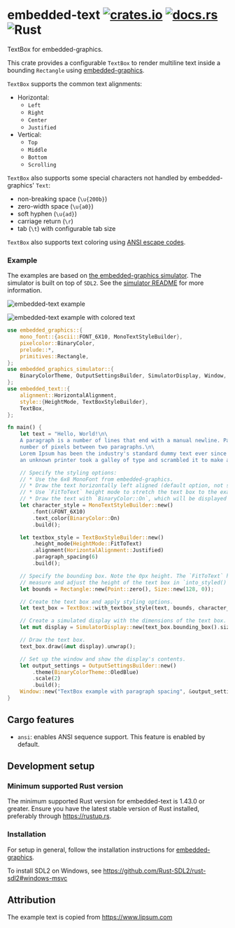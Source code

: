 # embedded-text [![crates.io](https://img.shields.io/crates/v/embedded_text.svg)](https://crates.io/crates/embedded_text) [![docs.rs](https://docs.rs/embedded-text/badge.svg)](https://docs.rs/embedded-text/) ![Rust](https://github.com/embedded-graphics/embedded-text/workflows/Rust/badge.svg)

TextBox for embedded-graphics.

This crate provides a configurable `TextBox` to render multiline text inside a bounding
`Rectangle` using [embedded-graphics].

`TextBox` supports the common text alignments:
 - Horizontal:
     - `Left`
     - `Right`
     - `Center`
     - `Justified`
 - Vertical:
     - `Top`
     - `Middle`
     - `Bottom`
     - `Scrolling`

`TextBox` also supports some special characters not handled by embedded-graphics' `Text`:
 - non-breaking space (`\u{200b}`)
 - zero-width space (`\u{a0}`)
 - soft hyphen (`\u{ad}`)
 - carriage return (`\r`)
 - tab (`\t`) with configurable tab size

`TextBox` also supports text coloring using [ANSI escape codes](https://en.wikipedia.org/wiki/ANSI_escape_code).

### Example

The examples are based on [the embedded-graphics simulator]. The simulator is built on top of
`SDL2`. See the [simulator README] for more information.

![embedded-text example](https://raw.githubusercontent.com/embedded-graphics/embedded-text/master/assets/paragraph_spacing.png)

![embedded-text example with colored text](https://raw.githubusercontent.com/embedded-graphics/embedded-text/master/assets/styles-ansi.png)

```rust
use embedded_graphics::{
    mono_font::{ascii::FONT_6X10, MonoTextStyleBuilder},
    pixelcolor::BinaryColor,
    prelude::*,
    primitives::Rectangle,
};
use embedded_graphics_simulator::{
    BinaryColorTheme, OutputSettingsBuilder, SimulatorDisplay, Window,
};
use embedded_text::{
    alignment::HorizontalAlignment,
    style::{HeightMode, TextBoxStyleBuilder},
    TextBox,
};

fn main() {
    let text = "Hello, World!\n\
    A paragraph is a number of lines that end with a manual newline. Paragraph spacing is the \
    number of pixels between two paragraphs.\n\
    Lorem Ipsum has been the industry's standard dummy text ever since the 1500s, when \
    an unknown printer took a galley of type and scrambled it to make a type specimen book.";

    // Specify the styling options:
    // * Use the 6x8 MonoFont from embedded-graphics.
    // * Draw the text horizontally left aligned (default option, not specified here).
    // * Use `FitToText` height mode to stretch the text box to the exact height of the text.
    // * Draw the text with `BinaryColor::On`, which will be displayed as light blue.
    let character_style = MonoTextStyleBuilder::new()
        .font(&FONT_6X10)
        .text_color(BinaryColor::On)
        .build();

    let textbox_style = TextBoxStyleBuilder::new()
        .height_mode(HeightMode::FitToText)
        .alignment(HorizontalAlignment::Justified)
        .paragraph_spacing(6)
        .build();

    // Specify the bounding box. Note the 0px height. The `FitToText` height mode will
    // measure and adjust the height of the text box in `into_styled()`.
    let bounds = Rectangle::new(Point::zero(), Size::new(128, 0));

    // Create the text box and apply styling options.
    let text_box = TextBox::with_textbox_style(text, bounds, character_style, textbox_style);

    // Create a simulated display with the dimensions of the text box.
    let mut display = SimulatorDisplay::new(text_box.bounding_box().size);

    // Draw the text box.
    text_box.draw(&mut display).unwrap();

    // Set up the window and show the display's contents.
    let output_settings = OutputSettingsBuilder::new()
        .theme(BinaryColorTheme::OledBlue)
        .scale(2)
        .build();
    Window::new("TextBox example with paragraph spacing", &output_settings).show_static(&display);
}
```

## Cargo features

 * `ansi`: enables ANSI sequence support. This feature is enabled by default.

[embedded-graphics]: https://github.com/embedded-graphics/embedded-graphics/
[the embedded-graphics simulator]: https://github.com/embedded-graphics/embedded-graphics/tree/master/simulator
[simulator README]: https://github.com/embedded-graphics/embedded-graphics/tree/master/simulator#usage-without-sdl2

## Development setup

### Minimum supported Rust version
The minimum supported Rust version for embedded-text is 1.43.0 or greater. Ensure you have the latest stable version of Rust installed, preferably through https://rustup.rs.

### Installation

For setup in general, follow the installation instructions for [embedded-graphics].

To install SDL2 on Windows, see https://github.com/Rust-SDL2/rust-sdl2#windows-msvc

## Attribution

The example text is copied from https://www.lipsum.com
